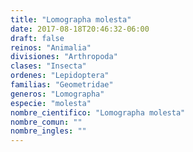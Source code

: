 ```yaml
---
title: "Lomographa molesta"
date: 2017-08-18T20:46:32-06:00
draft: false
reinos: "Animalia"
divisiones: "Arthropoda"
clases: "Insecta"
ordenes: "Lepidoptera"
familias: "Geometridae"
generos: "Lomographa"
especie: "molesta"
nombre_cientifico: "Lomographa molesta"
nombre_comun: ""
nombre_ingles: ""
---
```

